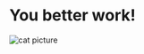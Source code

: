 # You better work!

![cat picture](https://i.guim.co.uk/img/media/327aa3f0c3b8e40ab03b4ae80319064e401c6fbc/377_133_3542_2834/master/3542.jpg?width=1200&height=1200&quality=85&auto=format&fit=crop&s=34d32522f47e4a67286f9894fc81c863)
